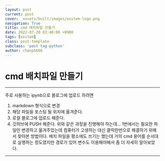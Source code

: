 ```yaml
---  
layout: post  
current: post  
cover:  assets/built/images/exitem-logo.png  
navigation: True  
title: cmd 배치파일 만들기   
date: 2022-07-20 03:40:00 +0900  
tags: [exitem]  
class: post-template  
subclass: 'post tag-python'  
author: chanp5660  
---  
```


# cmd 배치파일 만들기

---
주로 사용하는 ipynb으로 블로그에 업로드 하려면 
1. markdown 형식으로 변경
2. 해당 파일을 포스팅 될 위치에 옮겨준다.
3. 로컬 블로그에 업로드 해준다.
4. 깃허브에 PUSH 해준다.
위와 같은 과정을 진행해야 하는데... 1번에서는 필요한 파일만 변경하고 옮겨주었는데 컴퓨터가 고생하는 대신 클릭한번으로 해결하기 위해서 찾아본 방법이다. 배치 파일을 평소에도 쓰기는 했는데 거의 cmd 용어를 순서대로 실행하는 정도였지만 경로가 있어 변수도 이용해야해서 좀 더 자세히 알아보았다.

---

##
